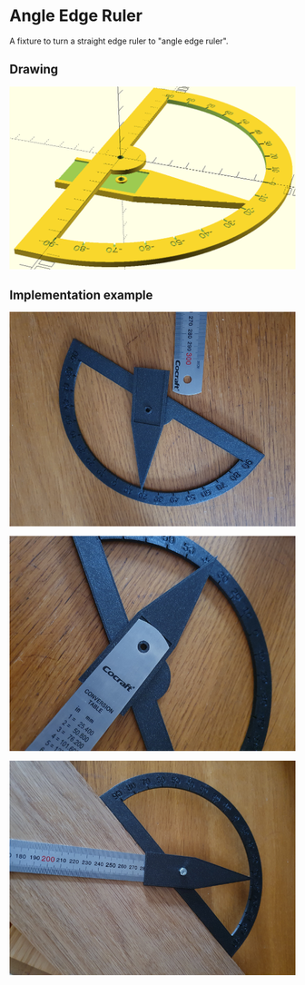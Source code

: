 # Angle Edge Ruler

A fixture to turn a straight edge ruler to "angle edge ruler".

## Drawing
<p align="center">
    <img src="https://github.com/saeedghsh/3d_models/blob/master/angle_edge_ruler/images/angle_edge_ruler.png">
</p>

## Implementation example

<p align="center">
    <img src="https://github.com/saeedghsh/3d_models/blob/master/angle_edge_ruler/images/angle_edge_ruler_01.png">
</p>
<p align="center">
    <img src="https://github.com/saeedghsh/3d_models/blob/master/angle_edge_ruler/images/angle_edge_ruler_02.png">
</p>
<p align="center">
    <img src="https://github.com/saeedghsh/3d_models/blob/master/angle_edge_ruler/images/angle_edge_ruler_03.png">
</p>